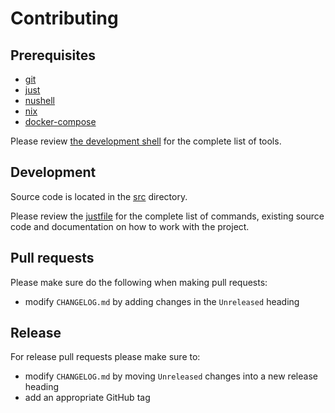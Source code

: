 # Contributing

## Prerequisites

- [git]
- [just]
- [nushell]
- [nix]
- [docker-compose]

Please review [the development shell](./src/dev.nix) for the complete list of
tools.

## Development

Source code is located in the [src](./src) directory.

Please review the [justfile](./justfile) for the complete list of commands,
existing source code and documentation on how to work with the project.

## Pull requests

Please make sure do the following when making pull requests:

- modify `CHANGELOG.md` by adding changes in the `Unreleased` heading

## Release

For release pull requests please make sure to:

- modify `CHANGELOG.md` by moving `Unreleased` changes into a new release
  heading
- add an appropriate GitHub tag

[git]: https://git-scm.com/
[just]: https://github.com/casey/just
[nushell]: https://www.nushell.sh/
[nix]: https://nixos.org/
[docker-compose]: https://docs.docker.com/compose/
